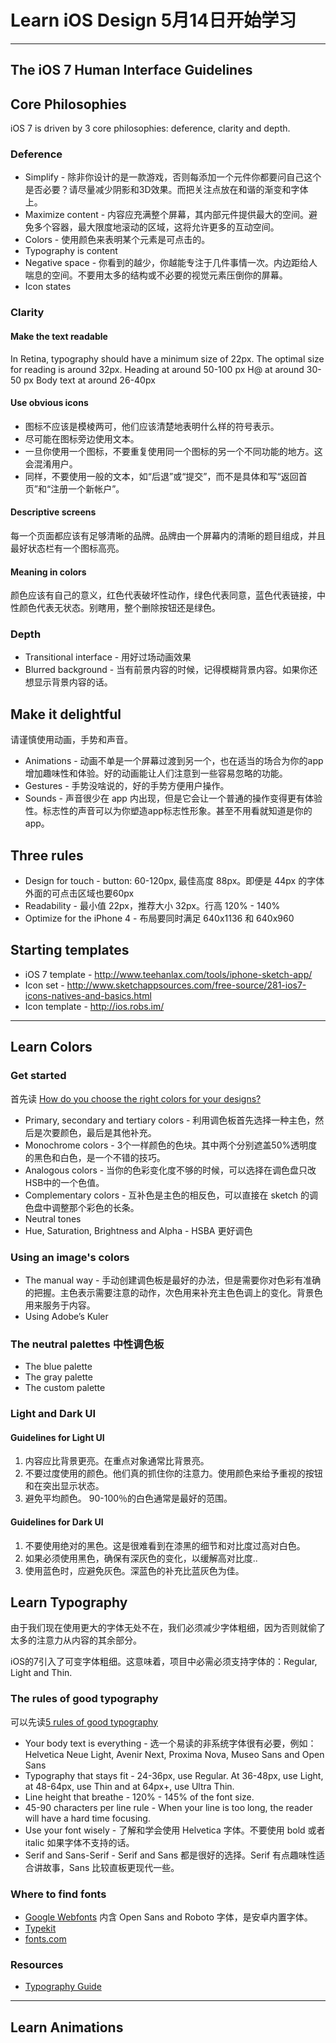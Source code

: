 # Learn iOS Design 5月14日开始学习

---

## The iOS 7 Human Interface Guidelines

## Core Philosophies

iOS 7 is driven by 3 core philosophies: deference, clarity and depth.

### Deference

* Simplify - 除非你设计的是一款游戏，否则每添加一个元件你都要问自己这个是否必要？请尽量减少阴影和3D效果。而把关注点放在和谐的渐变和字体上。
* Maximize content - 内容应充满整个屏幕，其内部元件提供最大的空间。避免多个容器，最大限度地滚动的区域，这将允许更多的互动空间。
* Colors - 使用颜色来表明某个元素是可点击的。
* Typography is content
* Negative space - 你看到的越少，你越能专注于几件事情一次。内边距给人喘息的空间。不要用太多的结构或不必要的视觉元素压倒你的屏幕。
* Icon states

### Clarity

#### Make the text readable

In Retina, typography should have a minimum size of 22px. The optimal size for reading is around 32px.
Heading at around 50-100 px
H@ at around 30-50 px
Body text at around 26-40px

#### Use obvious icons

* 图标不应该是模棱两可，他们应该清楚地表明什么样的符号表示。
* 尽可能在图标旁边使用文本。
* 一旦你使用一个图标，不要重复使用同一个图标的另一个不同功能的地方。这会混淆用户。
* 同样，不要使用一般的文本，如“后退”或“提交”，而不是具体和写“返回首页”和“注册一个新帐户”。


#### Descriptive screens

每一个页面都应该有足够清晰的品牌。品牌由一个屏幕内的清晰的题目组成，并且最好状态栏有一个图标高亮。

#### Meaning in colors

颜色应该有自己的意义，红色代表破坏性动作，绿色代表同意，蓝色代表链接，中性颜色代表无状态。别瞎用，整个删除按钮还是绿色。

### Depth

* Transitional interface - 用好过场动画效果
* Blurred background - 当有前景内容的时候，记得模糊背景内容。如果你还想显示背景内容的话。

## Make it delightful

请谨慎使用动画，手势和声音。

* Animations - 动画不单是一个屏幕过渡到另一个，也在适当的场合为你的app增加趣味性和体验。好的动画能让人们注意到一些容易忽略的功能。
* Gestures - 手势没啥说的，好的手势方便用户操作。
* Sounds - 声音很少在 app 内出现，但是它会让一个普通的操作变得更有体验性。标志性的声音可以为你塑造app标志性形象。甚至不用看就知道是你的app。

## Three rules

* Design for touch - button: 60-120px, 最佳高度 88px。即便是 44px 的字体外面的可点击区域也要60px
* Readability - 最小值 22px，推荐大小 32px。行高 120% - 140%
* Optimize for the iPhone 4 - 布局要同时满足 640x1136 和 640x960

## Starting templates

* iOS 7 template - http://www.teehanlax.com/tools/iphone-sketch-app/
* Icon set - http://www.sketchappsources.com/free-source/281-ios7-icons-natives-and-basics.html
* Icon template - http://ios.robs.im/

---

## Learn Colors

### Get started

首先读 [How do you choose the right colors for your designs?](http://www.rocket-design.fr/color-template/)

* Primary, secondary and tertiary colors - 利用调色板首先选择一种主色，然后是次要颜色，最后是其他补充。
* Monochrome colors - 3个一样颜色的色块。其中两个分别遮盖50%透明度的黑色和白色，是一个不错的技巧。
* Analogous colors - 当你的色彩变化度不够的时候，可以选择在调色盘只改HSB中的一个色值。
* Complementary colors - 互补色是主色的相反色，可以直接在 sketch 的调色盘中调整那个彩色的长条。
* Neutral tones
* Hue, Saturation, Brightness and Alpha - HSBA 更好调色

### Using an image's colors

* The manual way - 手动创建调色板是最好的办法，但是需要你对色彩有准确的把握。主色表示需要注意的动作，次色用来补充主色色调上的变化。背景色用来服务于内容。
* Using Adobe’s Kuler


### The neutral palettes 中性调色板

* The blue palette
* The gray palette
* The custom palette

### Light and Dark UI

#### Guidelines for Light UI

1. 内容应比背景更亮。在重点对象通常比背景亮。
2. 不要过度使用的颜色。他们真的抓住你的注意力。使用颜色来给予重视的按钮和在突出显示状态。
3. 避免平均颜色。 90-100％的白色通常是最好的范围。

#### Guidelines for Dark UI

1. 不要使用绝对的黑色。这是很难看到在漆黑的细节和对比度过高对白色。
2. 如果必须使用黑色，确保有深灰色的变化，以缓解高对比度..
3. 使用蓝色时，应避免灰色。深蓝色的补充比蓝灰色为佳。

## Learn Typography

由于我们现在使用更大的字体无处不在，我们必须减少字体粗细，因为否则就偷了太多的注意力从内容的其余部分。

iOS的7引入了可变字体粗细。这意味着，项目中必需必须支持字体的：Regular, Light and Thin.

### The rules of good typography

可以先读[5 rules of good typography](http://practicaltypography.com/typography-in-ten-minutes.html)

* Your body text is everything - 选一个易读的非系统字体很有必要，例如：Helvetica Neue Light, Avenir Next, Proxima Nova, Museo Sans and Open Sans
* Typography that stays fit - 24-36px, use Regular. At 36-48px, use Light, at 48-64px, use Thin and at 64px+, use Ultra Thin.
* Line height that breathe - 120% - 145% of the font size.
* 45-90 characters per line rule - When your line is too long, the reader will have a hard time focusing.
* Use your font wisely - 了解和学会使用 Helvetica 字体。不要使用 bold 或者 italic 如果字体不支持的话。
* Serif and Sans-Serif - Serif and Sans 都是很好的选择。Serif 有点趣味性适合讲故事，Sans 比较直板更现代一些。

### Where to find fonts

* [Google Webfonts](http://google.com/fonts) 内含 Open Sans and Roboto 字体，是安卓内置字体。
* [Typekit](https://typekit.com/fonts)
* [fonts.com](http://www.fonts.com/)

### Resources

* [Typography Guide](http://www.typogui.de/)

---

## Learn Animations
